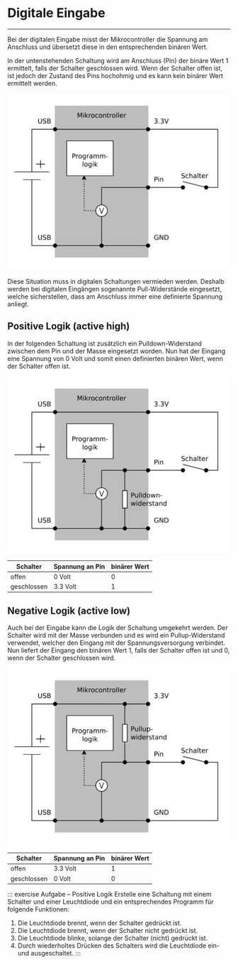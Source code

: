 # Digitale Eingabe
---

Bei der digitalen Eingabe misst der Mikrocontroller die Spannung am Anschluss und übersetzt diese in den entsprechenden binären Wert.

In der untenstehenden Schaltung wird am Anschluss (Pin) der binäre Wert 1 ermittelt, falls der Schalter geschlossen wird. Wenn der Schalter offen ist, ist jedoch der Zustand des Pins hochohmig und es kann kein binärer Wert ermittelt werden.

![](./digital-in-high-impedance.svg)

Diese Situation muss in digitalen Schaltungen vermieden werden. Deshalb werden bei digitalen Eingängen sogenannte Pull-Widerstände eingesetzt, welche sicherstellen, dass am Anschluss immer eine definierte Spannung anliegt.

## Positive Logik (active high)

In der folgenden Schaltung ist zusätzlich ein Pulldown-Widerstand zwischen dem Pin und der Masse eingesetzt worden. Nun hat der Eingang eine Spannung von 0 Volt und somit einen definierten binären Wert, wenn der Schalter offen ist.

![](./digital-in-active-high.svg)

| Schalter    | Spannung an Pin | binärer Wert |
| ----------- | --------------- | ------------ |
| offen       | 0 Volt          | 0            |
| geschlossen | 3.3 Volt        | 1            |

## Negative Logik (active low)

Auch bei der Eingabe kann die Logik der Schaltung umgekehrt werden. Der Schalter wird mit der Masse verbunden und es wird ein Pullup-Widerstand verwendet, welcher den Eingang mit der Spannungsversorgung verbindet. Nun liefert der Eingang den binären Wert 1, falls der Schalter offen ist und 0, wenn der Schalter geschlossen wird.

![](./digital-in-active-low.svg)

| Schalter    | Spannung an Pin | binärer Wert |
| ----------- | --------------- | ------------ |
| offen       | 3.3 Volt        | 1            |
| geschlossen | 0 Volt          | 0            |


::: exercise Aufgabe – Positive Logik
Erstelle eine Schaltung mit einem Schalter und einer Leuchtdiode und ein entsprechendes Programm für folgende Funktionen:

1. Die Leuchtdiode brennt, wenn der Schalter gedrückt ist.
2. Die Leuchtdiode brennt, wenn der Schalter nicht gedrückt ist.
3. Die Leuchtdiode blinke, solange der Schalter (nicht) gedrückt ist.
4. Durch wiederholtes Drücken des Schalters wird die Leuchtdiode ein- und ausgeschaltet.
:::
